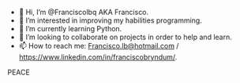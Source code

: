 - 👋 Hi, I’m @Franciscolbq AKA Francisco.
- 👀 I’m interested in improving my habilities programming.
- 🌱 I’m currently learning Python.
- 💞️ I’m looking to collaborate on projects in order to help and learn.
- 📫 How to reach me: Francisco.lb@hotmail.com / https://www.linkedin.com/in/franciscobryndum/.

PEACE
